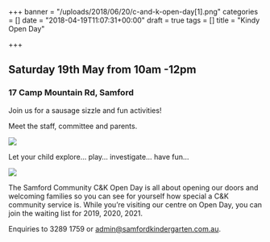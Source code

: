 +++
banner = "/uploads/2018/06/20/c-and-k-open-day[1].png"
categories = []
date = "2018-04-19T11:07:31+00:00"
draft = true
tags = []
title = "Kindy Open Day"

+++
## **Saturday 19th May from 10am -12pm**

### **17 Camp Mountain Rd, Samford**

Join us for a sausage sizzle and fun activities!

Meet the staff, committee and parents.

![](https://www.samfordkindergarten.com.au/uploads/playground.png)

Let your child explore… play…  investigate…  have fun…

![](https://www.samfordkindergarten.com.au/uploads/open-day-kids-playing.png)

The Samford Community C&K Open Day is all about opening our doors and welcoming families so you can see for yourself how special a C&K community service is. While you’re visiting our centre on Open Day, you can join the waiting list for 2019, 2020, 2021.

Enquiries to 3289 1759 or admin@samfordkindergarten.com.au.